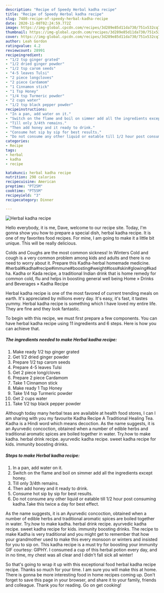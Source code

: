 ```yaml
---
description: "Recipe of Speedy Herbal kadha recipe"
title: "Recipe of Speedy Herbal kadha recipe"
slug: 7480-recipe-of-speedy-herbal-kadha-recipe
date: 2020-11-08T02:24:59.772Z
image: https://img-global.cpcdn.com/recipes/3d289e85d11da730/751x532cq70/herbal-kadha-recipe-recipe-main-photo.jpg
thumbnail: https://img-global.cpcdn.com/recipes/3d289e85d11da730/751x532cq70/herbal-kadha-recipe-recipe-main-photo.jpg
cover: https://img-global.cpcdn.com/recipes/3d289e85d11da730/751x532cq70/herbal-kadha-recipe-recipe-main-photo.jpg
author: Leah Gordon
ratingvalue: 4.2
reviewcount: 28991
recipeingredient:
- "1/2 tsp ginger grated"
- "1/2 dried ginger powder"
- "1/2 tsp carom seeds"
- "4-5 leaves Tulsi"
- "2 piece longcloves"
- "2 piece Cardamom"
- "1 Cinnamon stick"
- "1 Tsp Honey"
- "1/4 tsp Turmeric powder"
- "2 cups water"
- "1/2 tsp black pepper powder"
recipeinstructions:
- "In a pan, add water on it."
- "Switch on the flame and boil on simmer add all the ingredients except honey."
- "Till only 3/4th remains."
- "Then add honey and it ready to drink."
- "Consume hot sip by sip for best results."
- "Do not consume any other liquid or eatable till 1/2 hour post consuming kadha.Take this twice a day for best effect."
categories:
- Recipe
tags:
- herbal
- kadha
- recipe

katakunci: herbal kadha recipe 
nutrition: 298 calories
recipecuisine: American
preptime: "PT25M"
cooktime: "PT55M"
recipeyield: "3"
recipecategory: Dinner

---
```



![Herbal kadha recipe](https://img-global.cpcdn.com/recipes/3d289e85d11da730/751x532cq70/herbal-kadha-recipe-recipe-main-photo.jpg)

Hello everybody, it is me, Dave, welcome to our recipe site. Today, I'm gonna show you how to prepare a special dish, herbal kadha recipe. It is one of my favorites food recipes. For mine, I am going to make it a little bit unique. This will be really delicious.

Colds and Coughs are the most common sickness! In Winters Cold and cough is a very common problem among kids and adults and there is no need to worry about it. Prepare this Kadha-herbal homemade medicine. #herbal#kadha#recipe#immune#boosting#weight#loss#skin#glowing#kadha. Kadha or Kada recipe, a traditional Indian drink that is home remedy for common cold, flu and helps in boosting general well being Home » Drinks and Beverages » Kadha Recipe

Herbal kadha recipe is one of the most favored of current trending meals on earth. It's appreciated by millions every day. It's easy, it's fast, it tastes yummy. Herbal kadha recipe is something which I have loved my entire life. They are fine and they look fantastic.


To begin with this recipe, we must first prepare a few components. You can have herbal kadha recipe using 11 ingredients and 6 steps. Here is how you can achieve that.

<!--inarticleads1-->

##### The ingredients needed to make Herbal kadha recipe:

1. Make ready 1/2 tsp ginger grated
1. Get 1/2 dried ginger powder
1. Prepare 1/2 tsp carom seeds
1. Prepare 4-5 leaves Tulsi
1. Get 2 piece long/cloves
1. Prepare 2 piece Cardamom
1. Take 1 Cinnamon stick
1. Make ready 1 Tsp Honey
1. Take 1/4 tsp Turmeric powder
1. Get 2 cups water
1. Take 1/2 tsp black pepper powder


Although today many herbal teas are available at health food stores, I can I am sharing with you my favourite Kadha Recipe A Traditional Healing Tea. Kadha is a Hindi word which means decoction. As the name suggests, it is an Ayurvedic concoction, obtained when a number of edible herbs and traditional aromatic spices are boiled together in water. Try.how to make kadha. herbal drink recipe. ayurvedic kadha recipe. sweet kadha recipe for kids. immunity boosting drinks. 

<!--inarticleads2-->

##### Steps to make Herbal kadha recipe:

1. In a pan, add water on it.
1. Switch on the flame and boil on simmer add all the ingredients except honey.
1. Till only 3/4th remains.
1. Then add honey and it ready to drink.
1. Consume hot sip by sip for best results.
1. Do not consume any other liquid or eatable till 1/2 hour post consuming kadha.Take this twice a day for best effect.


As the name suggests, it is an Ayurvedic concoction, obtained when a number of edible herbs and traditional aromatic spices are boiled together in water. Try.how to make kadha. herbal drink recipe. ayurvedic kadha recipe. sweet kadha recipe for kids. immunity boosting drinks. The recipe to make Kadha is very traditional and you might get to remember that how your grandmother used to make this every monsoon or winters and insisted for you to sip on. This kadha recipe is a must try for boosting your immunity GIF courtesy: GIPHY. I consumed a cup of this herbal potion every day, and in no time, my chest was all clear and I didn&#39;t fall sick all winter! 

So that's going to wrap it up with this exceptional food herbal kadha recipe recipe. Thanks so much for your time. I am sure you will make this at home. There is gonna be more interesting food in home recipes coming up. Don't forget to save this page in your browser, and share it to your family, friends and colleague. Thank you for reading. Go on get cooking!
